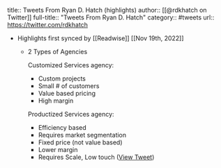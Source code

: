 title:: Tweets From Ryan D. Hatch (highlights)
author:: [[@rdkhatch on Twitter]]
full-title:: "Tweets From Ryan D. Hatch"
category:: #tweets
url:: https://twitter.com/rdkhatch

- Highlights first synced by [[Readwise]] [[Nov 19th, 2022]]
	- 2 Types of Agencies
	  
	  Customized Services agency:
	  * Custom projects
	  * Small # of customers
	  * Value based pricing
	  * High margin
	  
	  Productized Services agency:
	  * Efficiency based
	  * Requires market segmentation
	  * Fixed price (not value based)
	  * Lower margin
	  * Requires Scale, Low touch ([View Tweet](https://twitter.com/rdkhatch/status/1466300590598807559))